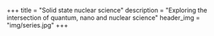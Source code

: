 +++
title = "Solid state nuclear science"
description = "Exploring the intersection of quantum, nano and nuclear science"
header_img = "img/series.jpg"
+++